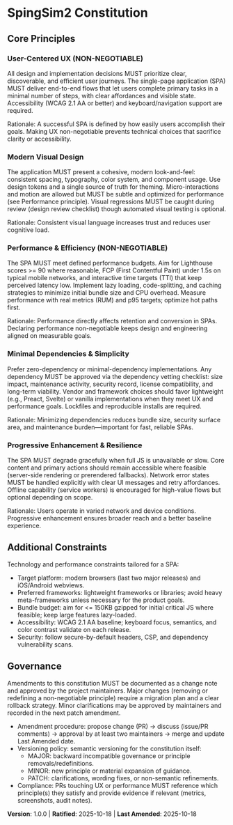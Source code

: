 <!--
Sync Impact Report

Version change: [UNSET] -> 1.0.0

Modified principles (placeholders replaced):
- [PRINCIPLE_1_NAME] -> User-Centered UX (NON-NEGOTIABLE)
- [PRINCIPLE_2_NAME] -> Modern Visual Design
- [PRINCIPLE_3_NAME] -> Performance & Efficiency (NON-NEGOTIABLE)
- [PRINCIPLE_4_NAME] -> Minimal Dependencies & Simplicity
- [PRINCIPLE_5_NAME] -> Progressive Enhancement & Resilience

Added sections: none
Removed sections: none

Templates checked:
- .specify/templates/plan-template.md ✅ aligned
- .specify/templates/spec-template.md ✅ aligned
- .specify/templates/tasks-template.md ✅ aligned
- .specify/templates/commands/*.md ⚠ none present (no command files found)

Follow-up items:
- RATIFICATION_DATE: 2025-10-18 (provided)
-->

# SpingSim2 Constitution

## Core Principles

### User-Centered UX (NON-NEGOTIABLE)

All design and implementation decisions MUST prioritize clear, discoverable, and efficient user
journeys. The single-page application (SPA) MUST deliver end-to-end flows that let users
complete primary tasks in a minimal number of steps, with clear affordances and visible
state. Accessibility (WCAG 2.1 AA or better) and keyboard/navigation support are required.

Rationale: A successful SPA is defined by how easily users accomplish their goals. Making
UX non-negotiable prevents technical choices that sacrifice clarity or accessibility.

### Modern Visual Design

The application MUST present a cohesive, modern look-and-feel: consistent spacing,
typography, color system, and component usage. Use design tokens and a single source of
truth for theming. Micro-interactions and motion are allowed but MUST be subtle and
optimized for performance (see Performance principle). Visual regressions MUST be caught
during review (design review checklist) though automated visual testing is optional.

Rationale: Consistent visual language increases trust and reduces user cognitive load.

### Performance & Efficiency (NON-NEGOTIABLE)

The SPA MUST meet defined performance budgets. Aim for Lighthouse scores >= 90 where
reasonable, FCP (First Contentful Paint) under 1.5s on typical mobile networks, and
interactive time targets (TTI) that keep perceived latency low. Implement lazy loading,
code-splitting, and caching strategies to minimize initial bundle size and CPU overhead.
Measure performance with real metrics (RUM) and p95 targets; optimize hot paths first.

Rationale: Performance directly affects retention and conversion in SPAs. Declaring
performance non-negotiable keeps design and engineering aligned on measurable goals.

### Minimal Dependencies & Simplicity

Prefer zero-dependency or minimal-dependency implementations. Any dependency MUST be
approved via the dependency vetting checklist: size impact, maintenance activity, security
record, license compatibility, and long-term viability. Vendor and framework choices
should favor lightweight (e.g., Preact, Svelte) or vanilla implementations when they
meet UX and performance goals. Lockfiles and reproducible installs are required.

Rationale: Minimizing dependencies reduces bundle size, security surface area, and
maintenance burden—important for fast, reliable SPAs.

### Progressive Enhancement & Resilience

The SPA MUST degrade gracefully when full JS is unavailable or slow. Core content and
primary actions should remain accessible where feasible (server-side rendering or
prerendered fallbacks). Network error states MUST be handled explicitly with clear UI
messages and retry affordances. Offline capability (service workers) is encouraged for
high-value flows but optional depending on scope.

Rationale: Users operate in varied network and device conditions. Progressive
enhancement ensures broader reach and a better baseline experience.

## Additional Constraints

Technology and performance constraints tailored for a SPA:

- Target platform: modern browsers (last two major releases) and iOS/Android webviews.
- Preferred frameworks: lightweight frameworks or libraries; avoid heavy meta-frameworks
  unless necessary for the product goals.
- Bundle budget: aim for <= 150KB gzipped for initial critical JS where feasible; keep
  large features lazy-loaded.
- Accessibility: WCAG 2.1 AA baseline; keyboard focus, semantics, and color contrast
  validate on each release.
- Security: follow secure-by-default headers, CSP, and dependency vulnerability scans.

## Governance

Amendments to this constitution MUST be documented as a change note and approved by the
project maintainers. Major changes (removing or redefining a non-negotiable principle)
require a migration plan and a clear rollback strategy. Minor clarifications may be
approved by maintainers and recorded in the next patch amendment.

- Amendment procedure: propose change (PR) -> discuss (issue/PR comments) -> approval
  by at least two maintainers -> merge and update Last Amended date.
- Versioning policy: semantic versioning for the constitution itself:
  - MAJOR: backward incompatible governance or principle removals/redefinitions.
  - MINOR: new principle or material expansion of guidance.
  - PATCH: clarifications, wording fixes, or non-semantic refinements.
- Compliance: PRs touching UX or performance MUST reference which principle(s) they
  satisfy and provide evidence if relevant (metrics, screenshots, audit notes).

**Version**: 1.0.0 | **Ratified**: 2025-10-18 | **Last Amended**: 2025-10-18
